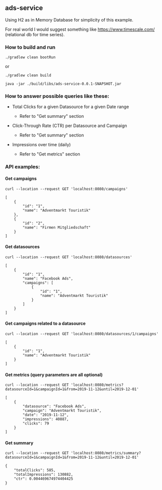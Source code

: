 ## ads-service

Using H2 as in Memory Database for simplicity of this example.

For real world I would suggest something like https://www.timescale.com/ (relational db for time series). 

### How to build and run
```./gradlew clean bootRun```

or

```./gradlew clean build```

 ```java -jar ./build/libs/ads-service-0.0.1-SNAPSHOT.jar``` 

### How to answer possible queries like these:
- Total Clicks for a given Datasource for a given Date range
    - Refer to "Get summary" section  

- Click-Through Rate (CTR) per Datasource and Campaign
    - Refer to "Get summary" section   

- Impressions over time (daily)
    - Refer to "Get metrics" section

### API examples:
#### Get campaigns
```curl --location --request GET 'localhost:8080/campaigns'```
```
[
    {
        "id": "1",
        "name": "Adventmarkt Touristik"
    },
    {
        "id": "2",
        "name": "Firmen Mitgliedschaft"
    }
]
```

#### Get datasources
```curl --location --request GET 'localhost:8080/datasources'```

```
[
    {
        "id": "1",
        "name": "Facebook Ads",
        "campaigns": [
            {
                "id": "1",
                "name": "Adventmarkt Touristik"
            }
        ]
    }
]
```

#### Get campaigns related to a datasource
```curl --location --request GET 'localhost:8080/datasources/1/campaigns'```

```
[
    {
        "id": "1",
        "name": "Adventmarkt Touristik"
    }
]
```

#### Get metrics (query parameters are all optional)
```curl --location --request GET 'localhost:8080/metrics?datasourceId=1&campaignId=1&from=2019-11-12&until=2019-12-01'```

```
[
    {
        "datasource": "Facebook Ads",
        "campaign": "Adventmarkt Touristik",
        "date": "2019-11-12",
        "impressions": 40887,
        "clicks": 79
    }
]
```


#### Get summary
```curl --location --request GET 'localhost:8080/metrics/summary?datasourceId=1&campaignId=1&from=2019-11-12&until=2019-12-01'```

```
{
    "totalClicks": 585,
    "totalImpressions": 130882,
    "ctr": 0.004469674974404425
}
```

